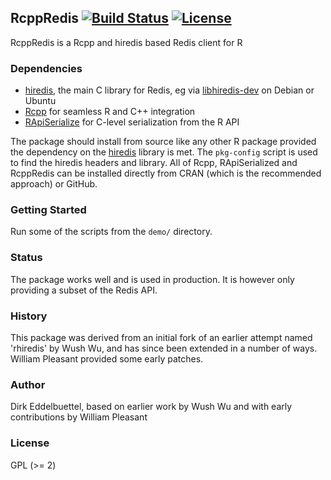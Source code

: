 ## RcppRedis [![Build Status](https://travis-ci.org/eddelbuettel/rcppredis.png)](https://travis-ci.org/eddelbuettel/rcppredis) [![License](http://img.shields.io/badge/license-GPL%20%28%3E=%202%29-brightgreen.svg?style=flat)](http://www.gnu.org/licenses/gpl-2.0.html)

RcppRedis is a Rcpp and hiredis based Redis client for R 

### Dependencies

- [hiredis](https://github.com/redis/hiredis), the main C library for Redis, eg via [libhiredis-dev](https://packages.debian.org/sid/libhiredis-dev) on Debian or Ubuntu
- [Rcpp](https://github.com/RcppCore/Rcpp) for seamless R and C++ integration
- [RApiSerialize](https://github.com/eddelbuettel/rapiserialize) for C-level serialization from the R API

The package should install from source like any other R package provided the
dependency on the [hiredis](https://github.com/redis/hiredis) library is
met. The `pkg-config` script is used to find the hiredis headers and
library. All of Rcpp, RApiSerialized and RcppRedis can be installed directly
from CRAN (which is the recommended approach) or GitHub.

### Getting Started

Run some of the scripts from the `demo/` directory.

### Status

The package works well and is used in production. It is however only providing
a subset of the Redis API.

### History

This package was derived from an initial fork of an earlier attempt named
'rhiredis' by Wush Wu, and has since been extended in a number of
ways. William Pleasant provided some early patches.

### Author

Dirk Eddelbuettel, based on earlier work by Wush Wu and with early
contributions by William Pleasant

### License

GPL (>= 2)

